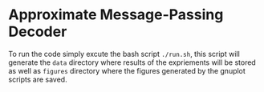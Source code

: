 # Approximate Message-Passing Decoder 

To run the code simply excute the bash script `./run.sh`, this script will generate the `data` directory where results of the expriements will be stored as well as `figures` directory where the figures generated by the gnuplot scripts are saved. 